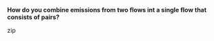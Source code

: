 **How do you combine emissions from two flows int a single flow that consists of pairs?**

<div class="hint">
  zip
</div>
